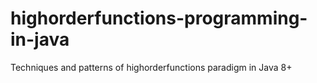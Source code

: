 # highorderfunctions-programming-in-java
Techniques and patterns of highorderfunctions paradigm in Java 8+
